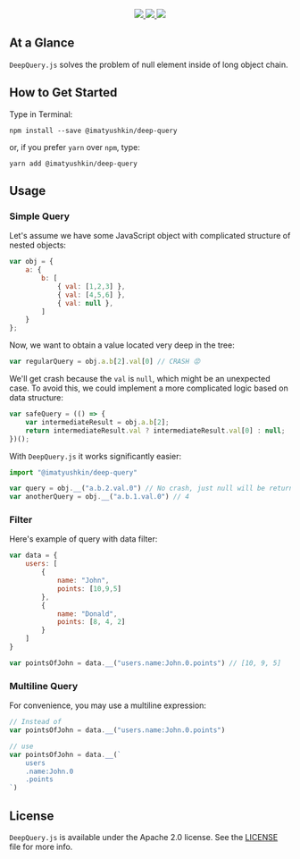 <p align="center">
    <a href="https://http://www.android.com">
        <img src="https://img.shields.io/badge/Created for-Node.js-teal.svg?style=flat">
    </a>
    <a href="https://http://www.android.com">
        <img src="https://img.shields.io/badge/Written in-TypeScript-purple.svg?style=flat">
    </a>
    <a href="https://tldrlegal.com/license/apache-license-2.0-(apache-2.0)">
        <img src="https://img.shields.io/badge/License-Apache 2.0-blue.svg?style=flat">
    </a>
</p>

## At a Glance

`DeepQuery.js` solves the problem of null element inside of long object chain.

## How to Get Started

Type in Terminal:

`npm install --save @imatyushkin/deep-query`

or, if you prefer `yarn` over `npm`, type:

`yarn add @imatyushkin/deep-query`

## Usage

### Simple Query

Let's assume we have some JavaScript object with complicated structure of nested objects:

```javascript
var obj = {
    a: {
        b: [
            { val: [1,2,3] },
            { val: [4,5,6] },
            { val: null },
        ]
    }
};
```

Now, we want to obtain a value located very deep in the tree:

```javascript
var regularQuery = obj.a.b[2].val[0] // CRASH 😡
```

We'll get crash because the `val` is `null`, which might be an unexpected case. To avoid this, we could implement a more complicated logic based on data structure:

```javascript
var safeQuery = (() => {
    var intermediateResult = obj.a.b[2];
    return intermediateResult.val ? intermediateResult.val[0] : null;
})();
```

With `DeepQuery.js` it works significantly easier:

```javascript
import "@imatyushkin/deep-query"

var query = obj.__("a.b.2.val.0") // No crash, just null will be returned 🙂
var anotherQuery = obj.__("a.b.1.val.0") // 4
```

### Filter

Here's example of query with data filter:

```javascript
var data = {
    users: [
        {
            name: "John",
            points: [10,9,5]
        },
        {
            name: "Donald",
            points: [8, 4, 2]
        }
    ]
}

var pointsOfJohn = data.__("users.name:John.0.points") // [10, 9, 5]
```

### Multiline Query

For convenience, you may use a multiline expression:

```javascript
// Instead of
var pointsOfJohn = data.__("users.name:John.0.points")

// use
var pointsOfJohn = data.__(`
    users
    .name:John.0
    .points
`)
```

## License

`DeepQuery.js` is available under the Apache 2.0 license. See the [LICENSE](./LICENSE) file for more info.
